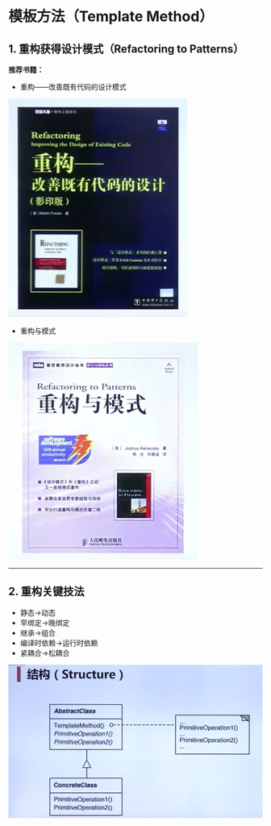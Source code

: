 # 模板方法（Template Method）

## 1. 重构获得设计模式（Refactoring to Patterns）

**推荐书籍：**

*   重构——改善既有代码的设计模式

![image-20221031215737724](../../images/image-20221031215737724.png)

*   重构与模式

![image-20221031215716422](../../images/image-20221031215716422.png)

---

## 2. 重构关键技法

*   静态->动态
*   早绑定->晚绑定
*   继承->组合
*   编译时依赖->运行时依赖
*   紧耦合->松耦合

![image-20221031222729662](../../images/image-20221031222729662.png)